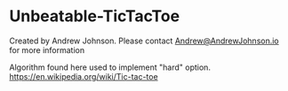 # Unbeatable-TicTacToe

Created by Andrew Johnson. Please contact Andrew@AndrewJohnson.io for more information

Algorithm found here used to implement "hard" option. https://en.wikipedia.org/wiki/Tic-tac-toe

